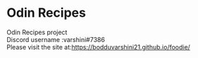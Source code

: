 # Odin Recipes
Odin Recipes project<br>
Discord username :varshini#7386<br>
Please visit the site at:https://bodduvarshini21.github.io/foodie/

